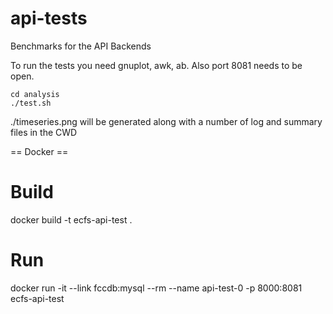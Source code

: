 api-tests
=========

Benchmarks for the API Backends

To run the tests you need gnuplot, awk, ab.  Also port 8081 needs to be open.

```
cd analysis
./test.sh
```

./timeseries.png will be generated along with a number of log and summary files in the CWD

== Docker ==

# Build

docker build -t ecfs-api-test .

# Run

docker run -it --link fccdb:mysql --rm --name api-test-0 -p 8000:8081 ecfs-api-test
